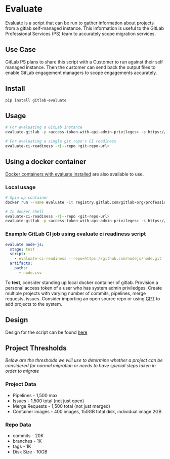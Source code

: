 # Evaluate
Evaluate is a script that can be run to gather information about projects from a gitlab self-managed instance. This information is useful to the GitLab Professional Services (PS) team to accurately scope migration services. 

## Use Case
GitLab PS plans to share this script with a Customer to run against their self managed instance. Then the customer can send back the output files to enable GitLab engagement managers to scope engagements accurately. 

## Install

```
pip install gitlab-evaluate
```

## Usage

```bash
# For evaluating a GitLab instance
evaluate-gitlab -p <access-token-with-api-admin-privileges> -s https://gitlab.example.com

# For evaluating a single git repo's CI readiness
evaluate-ci-readiness -r|--repo <git-repo-url>
```

## Using a docker container

[Docker containers with evaluate installed](https://gitlab.com/gitlab-org/professional-services-automation/tools/utilities/evaluate/container_registry) are also available to use.

### Local usage

```bash
# Spin up container
docker run --name evaluate -it registry.gitlab.com/gitlab-org/professional-services-automation/tools/utilities/evaluate:latest /bin/bash

# In docker shell
evaluate-ci-readiness -r|--repo <git-repo-url>
evaluate-gitlab -p <access-token-with-api-admin-privileges> -s https://gitlab.example.com
```

### Example GitLab CI job using evaluate ci readiness script

```yaml
evaluate node-js:
  stage: test
  script:
    - evaluate-ci-readiness --repo=https://github.com/nodejs/node.git
  artifacts:
    paths:
      - node.csv
```

To **test**, consider standing up local docker container of gitlab. Provision a personal access token of a user who has system admin priviledges. Create multiple projects with varying number of commits, pipelines, merge requests, issues. Consider importing an open source repo or using [GPT](https://gitlab.com/gitlab-org/quality/performance) to add projects to the system.  

## Design
Design for the script can be found [here](https://gitlab.com/gitlab-com/customer-success/professional-services-group/ps-leadership-team/ps-practice-management/-/issues/83)

## Project Thresholds
_Below are the thresholds we will use to determine whether a project can be considered for normal migration or needs to have special steps taken in order to migrate_ 

### Project Data
- Pipelines - 1,500 max
- Issues - 1,500 total (not just open)
- Merge Requests - 1,500 total (not just merged)
- Container images - 400 images, 150GB total disk, individual image 2GB

### Repo Data
- commits - 20K
- branches - 1K
- tags - 1K
- Disk Size - 10GB
